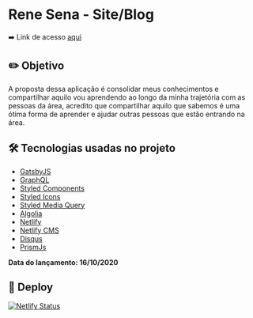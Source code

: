 # Rene Sena - Site/Blog

:arrow_right: Link de acesso [aqui](https://renesena.com.br) 

## :pencil2: Objetivo
A proposta dessa aplicação é consolidar meus conhecimentos e compartilhar aquilo vou aprendendo ao longo da minha trajetória com as pessoas da área, acredito que compartilhar aquilo que sabemos é uma ótima forma de aprender e ajudar outras pessoas que estão entrando na área.

## :hammer_and_wrench: Tecnologias usadas no projeto

- [GatsbyJS](https://www.gatsbyjs.com/docs/)
- [GraphQL](https://graphql.org/)
- [Styled Components](https://styled-components.com/)
- [Styled Icons](https://styled-icons.js.org/)
- [Styled Media Query](https://github.com/morajabi/styled-media-query)
- [Algolia](https://www.algolia.com/)
- [Netlify](https://www.netlify.com/)
- [Netlify CMS](https://www.netlifycms.org/)
- [Disqus](https://disqus.com/)
- [PrismJs](https://prismjs.com/)

**Data do lançamento: 16/10/2020**

## 💫 Deploy

[![Netlify Status](https://api.netlify.com/api/v1/badges/4404d923-a526-4739-8872-5e9076f00725/deploy-status)](https://app.netlify.com/sites/renesena/deploys)
